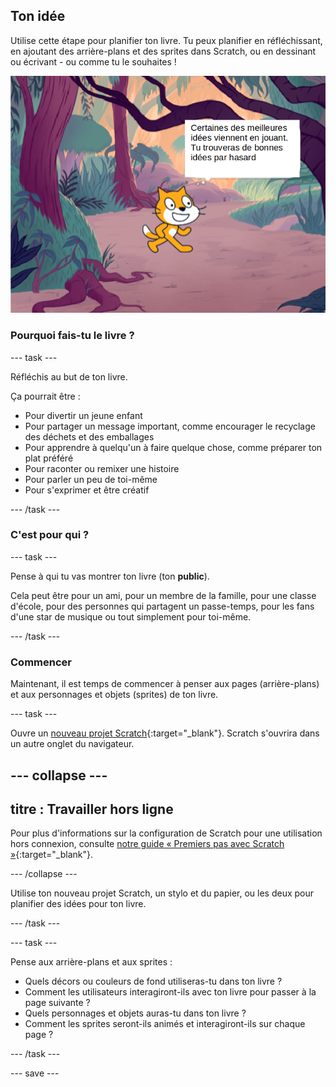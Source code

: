 ## Ton idée

Utilise cette étape pour planifier ton livre. Tu peux planifier en réfléchissant, en ajoutant des arrière-plans et des sprites dans Scratch, ou en dessinant ou écrivant - ou comme tu le souhaites !

![La scène avec un sprite qui dit, "En jouant on peut découvrir d'excellentes idées. Tu trouveras de bonnes idées par hasard."](images/best-ideas.png)

### Pourquoi fais-tu le livre ?

--- task ---

Réfléchis au but de ton livre.

Ça pourrait être :
- Pour divertir un jeune enfant
- Pour partager un message important, comme encourager le recyclage des déchets et des emballages
- Pour apprendre à quelqu'un à faire quelque chose, comme préparer ton plat préféré
- Pour raconter ou remixer une histoire
- Pour parler un peu de toi-même
- Pour s'exprimer et être créatif

--- /task ---

### C'est pour qui ?

--- task ---

Pense à qui tu vas montrer ton livre (ton **public**).

Cela peut être pour un ami, pour un membre de la famille, pour une classe d'école, pour des personnes qui partagent un passe-temps, pour les fans d'une star de musique ou tout simplement pour toi-même.

--- /task ---

### Commencer

Maintenant, il est temps de commencer à penser aux pages (arrière-plans) et aux personnages et objets (sprites) de ton livre.

--- task ---

Ouvre un [nouveau projet Scratch](https://rpf.io/scratch-new){:target="_blank"}. Scratch s'ouvrira dans un autre onglet du navigateur.

--- collapse ---
---
titre : Travailler hors ligne
---

Pour plus d'informations sur la configuration de Scratch pour une utilisation hors connexion, consulte [notre guide « Premiers pas avec Scratch »](https://projects.raspberrypi.org/fr-FR/projects/getting-started-scratch){:target="_blank"}.

--- /collapse ---

Utilise ton nouveau projet Scratch, un stylo et du papier, ou les deux pour planifier des idées pour ton livre.

--- /task ---

--- task ---

Pense aux arrière-plans et aux sprites :
- Quels décors ou couleurs de fond utiliseras-tu dans ton livre ?
- Comment les utilisateurs interagiront-ils avec ton livre pour passer à la page suivante ?
- Quels personnages et objets auras-tu dans ton livre ?
- Comment les sprites seront-ils animés et interagiront-ils sur chaque page ?

--- /task ---

--- save ---
